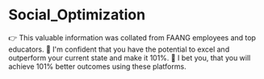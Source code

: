 # Social_Optimization

👉 This valuable information was collated from FAANG employees and top educators.
🌟 I'm confident that you have the potential to excel and outperform your current state and make it 101%.
💯 I bet you, that you will achieve 101% better outcomes using these platforms.
